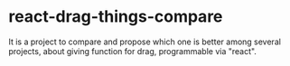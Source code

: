 # react-drag-things-compare
It is a project to compare and propose which one is better among several projects, about giving function for drag, programmable via "react".
